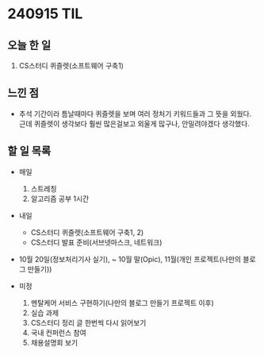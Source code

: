 # 240915 TIL

## 오늘 한 일
1. CS스터디 퀴즐렛(소프트웨어 구축1)

## 느낀 점
   - 추석 기간이라 틈날때마다 퀴즐렛을 보며 여러 정처기 키워드들과 그 뜻을 외웠다. 근데 퀴즐렛이 생각보다 훨씬 많은걸보고 외울게 많구나, 안밀려야겠다 생각했다.

## 할 일 목록
 - 매일
    1. 스트레칭
    2. 알고리즘 공부 1시간

 - 내일
    - CS스터디 퀴즐렛(소프트웨어 구축1, 2)
    - CS스터디 발표 준비(서브넷마스크, 네트워크)

 - 10월 20일(정보처리기사 실기), ~ 10월 말(Opic), 11월(개인 프로젝트(나만의 블로그 만들기))

 - 미정
    1. 멘탈케어 서비스 구현하기(나만의 블로그 만들기 프로젝트 이후)
    2. 실습 과제
    4. CS스터디 정리 글 한번씩 다시 읽어보기
    5. 국내 컨퍼런스 참여
    6. 채용설명회 보기